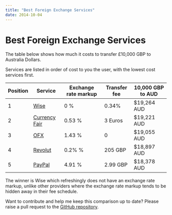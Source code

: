 ```yaml
---
title: "Best Foreign Exchange Services"
date: 2014-10-04
---
```


# Best Foreign Exchange Services

The table below shows how much it costs to transfer £10,000 GBP to Australia Dollars. 

Services are listed in order of cost to you the user, with the lowest cost services first.

| Position | Service                                       | Exchange rate markup | Transfer fee | 10,000 GBP to AUD | 
|----------|-----------------------------------------------|----------------------|--------------|-------------------|
| 1        | [Wise](http://wise.com)                       | 0 %                  | 0.34%        | $19,264 AUD       |
| 2        | [Currency Fair](https://www.currencyfair.com) | 0.53 %               | 3 Euros      | $19,221 AUD       | 
| 3        | [OFX](https://www.ofx.com)                    | 1.43 %               | 0            | $19,055 AUD       |
| 4        | [Revolut](https://www.revolut.com/)           | 0.2% %               | 205 GBP      | $18,897 AUD       |
| 5        | [PayPal](https://www.paypal.com/)             | 4.91 %               | 2.99 GBP     | $18,378 AUD       |

The winner is Wise which refreshingly does not have an exchange rate markup, unlike other providers where the 
exchange rate markup tends to be hidden away in their fee schedule.


Want to contribute and help me keep this comparison up to date? Please raise a pull request to the [GitHub repository](https://github.com/peterbarber/baldmoney.github.io).
